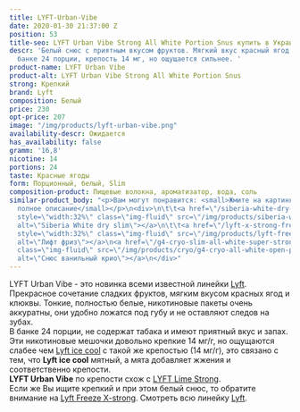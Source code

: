 ```yaml
---
title: LYFT-Urban-Vibe
date: 2020-01-30 21:37:00 Z
position: 53
title-seo: LYFT Urban Vibe Strong All White Portion Snus купить в Украине
descr: 'Белый снюс с приятным вкусом фруктов. Мягкий вкус красный ягод и клюквы. В
  банке 24 порции, крепость 14 мг, но ощущается сильнее. '
product-name: LYFT Urban Vibe
product-alt: LYFT Urban Vibe Strong All White Portion Snus
strong: Крепкий
brand: Lyft
composition: Белый
price: 230
opt-price: 207
image: "/img/products/lyft-urban-vibe.png"
availability-descr: Ожидается
has_availability: false
gramm: '16,8'
nicotine: 14
portions: 24
taste: Красные ягоды
form: Порционный, белый, Slim
composition-product: Пищевые волокна, ароматизатор, вода, соль
similar-product_body: "<p>Вам могут понравится: <small>Жмите на картинки и читайте
  полное описание</small></p>\n<div>\n\t\t<a href=\"/siberia-white-dry-slim\"><img
  style=\"width:32%\" class=\"img-fluid\" src=\"/img/products/siberia-white-dry-slim/siberia-open-and-cryo.jpg\"
  alt=\"Siberia White dry slim\"></a>\n\t\t<a href=\"/lyft-x-strong-freeze-slim-white\"><img
  style=\"width:32%\" class=\"img-fluid\" src=\"/img/products/lyft-freeze/lyft-freeze-open.jpg\"
  alt=\"Лифт фриз\"></a>\n<a href=\"/g4-cryo-slim-all-white-super-strong\"><img style=\"width:32%\"
  class=\"img-fluid\" src=\"/img/products/cryo/g4-cryo-all-white-open-portion.jpg\"
  alt=\"Снюс ванильный крио\"></a>\n</div>"
---
```


LYFT Urban Vibe - это новинка всеми известной линейки [Lyft](/lyft).
Прекрасное сочетание сладких фруктов, мягким вкусом красных ягод и клюквы. 
Тонкие, полностью белые, никотиновые пакеты очень аккуратны, они удобно ложатся под губу и не оставляют следов на зубах.<br>
В банке 24 порции, не содержат табака и имеют приятный вкус и запах.<br>
Эти никотиновые мешочки довольно крепкие 14 мг/г, но ощущаются слабее чем [Lyft ice cool](/lyft-strong-ice-cool-mint-slim-all-white) с такой же крепостью (14 мг/г), это связано с тем, что **Lyft ice cool** мятный, а мята добавляет жжения и соответственно крепости.<br>
**LYFT Urban Vibe** по крепости схож с [LYFT Lime Strong](/lyft-strong-lime-slim-all-white).<br>
Если же Вы ищите крепкий и при этом белый снюс, то обратите внимание на [Lyft Freeze X-strong](/lyft-x-strong-freeze-slim-white).
Смотреть всю линейку [Lyft](/lyft). 